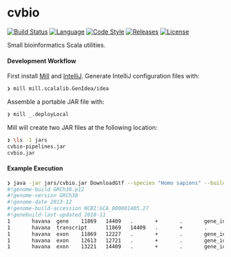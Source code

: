 # cvbio

[![Build Status][travis-badge]][travis-link]
[![Language][scala-badge]][scala-link]
[![Code Style][scalafmt-badge]][scalafmt-link]
[![Releases][releases-badge]][releases-link]
[![License][license-badge]][license-link]

Small bioinformatics Scala utilities.

#### Development Workflow

First install [Mill][mill-link] and [IntelliJ][intellij-link].
Generate IntelliJ configuration files with:

```bash
❯ mill mill.scalalib.GenIdea/idea   
```

Assemble a portable JAR file with:

```bash
❯ mill _.deployLocal
```

Mill will create two JAR files at the following location:

```bash
❯ \ls -1 jars 
cvbio-pipelines.jar
cvbio.jar
```

#### Example Execution

```bash
❯ java -jar jars/cvbio.jar DownloadGtf --species "Homo sapiens" --build 38 --release 96 2> /dev/null | head 
#!genome-build GRCh38.p12
#!genome-version GRCh38
#!genome-date 2013-12
#!genome-build-accession NCBI:GCA_000001405.27
#!genebuild-last-updated 2018-11
1       havana  gene    11869   14409   .       +       .       gene_id "ENSG00000223972"; gene_version "5"; gene_name "DDX11L1"; gene_source "havana"; gene_biotype "transcribed_unprocessed_pseudogene";
1       havana  transcript      11869   14409   .       +       .       gene_id "ENSG00000223972"; gene_version "5"; transcript_id "ENST00000456328"; transcript_version "2"; gene_name "DDX11L1"; gene_source "havana"; gene_biotype "transcribed_unprocessed_pseudogene"; transcript_name "DDX11L1-202"; transcript_source "havana"; transcript_biotype "processed_transcript"; tag "basic"; transcript_support_level "1";
1       havana  exon    11869   12227   .       +       .       gene_id "ENSG00000223972"; gene_version "5"; transcript_id "ENST00000456328"; transcript_version "2"; exon_number "1"; gene_name "DDX11L1"; gene_source "havana"; gene_biotype "transcribed_unprocessed_pseudogene"; transcript_name "DDX11L1-202"; transcript_source "havana"; transcript_biotype "processed_transcript"; exon_id "ENSE00002234944"; exon_version "1"; tag "basic"; transcript_support_level "1";
1       havana  exon    12613   12721   .       +       .       gene_id "ENSG00000223972"; gene_version "5"; transcript_id "ENST00000456328"; transcript_version "2"; exon_number "2"; gene_name "DDX11L1"; gene_source "havana"; gene_biotype "transcribed_unprocessed_pseudogene"; transcript_name "DDX11L1-202"; transcript_source "havana"; transcript_biotype "processed_transcript"; exon_id "ENSE00003582793"; exon_version "1"; tag "basic"; transcript_support_level "1";
1       havana  exon    13221   14409   .       +       .       gene_id "ENSG00000223972"; gene_version "5"; transcript_id "ENST00000456328"; transcript_version "2"; exon_number "3"; gene_name "DDX11L1"; gene_source "havana"; gene_biotype "transcribed_unprocessed_pseudogene"; transcript_name "DDX11L1-202"; transcript_source "havana"; transcript_biotype "processed_transcript"; exon_id "ENSE00002312635"; exon_version "1"; tag "basic"; transcript_support_level "1";
```

[license-badge]:           http://img.shields.io/badge/license-MIT-blue.svg
[license-link]:            https://github.com/clintval/cvbio/blob/master/LICENSE
[releases-badge]:          https://img.shields.io/badge/cvbio_Releases-555555.svg
[releases-link]:           https://github.com/clintval/cvbio/releases
[scala-badge]:             https://img.shields.io/badge/language-scala-c22d40.svg
[scala-link]:              https://www.scala-lang.org/
[scalafmt-badge]:          https://img.shields.io/badge/code_style-scalafmt-c22d40.svg
[scalafmt-link]:           https://scalameta.org/scalafmt/
[travis-badge]:            https://travis-ci.org/clintval/cvbio.svg?branch=master
[travis-link]:             https://travis-ci.org/clintval/cvbio

[intellij-link]: https://www.jetbrains.com/idea/download/#section=mac
[mill-link]:     https://github.com/lihaoyi/mill